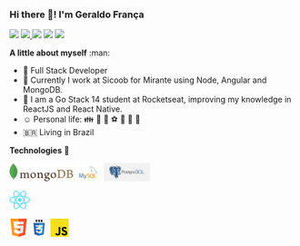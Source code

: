 ### Hi there :wave:! I'm Geraldo França
<p>
<img src="https://img.icons8.com/fluent/48/000000/gmail--v2.png"/>
<a href="https://www.linkedin.com/in/geraldo-franca" target="_blank">
  <img src="https://img.icons8.com/fluent/48/000000/linkedin.png"/>
</a>
<img src="https://img.icons8.com/fluent/48/000000/whatsapp.png"/>
<img src="https://img.icons8.com/fluent/48/000000/telegram-app.png"/>
<a href="https://www.instagram.com/tecnologiasimplificada" target="_blank">
  <img src="https://img.icons8.com/fluent/48/000000/instagram-new.png"/>
</a>
<!--
<a href="https://www.linkedin.com/in/geraldo-franca" target="_blank">
<img src="https://camo.githubusercontent.com/b0cf43e08b70097c6e8777eb14ff191f211bf14278aacc87c255f69d7761cab5/68747470733a2f2f696d672e736869656c64732e696f2f62616467652f2d4c696e6b6564496e2d626c75653f7374796c653d666f722d7468652d6261646765266c6f676f3d4c696e6b6564696e266c6f676f436f6c6f723d7768697465" />
</a>
<a href="mailto:geraldo.pereira.franca">
<img src="https://camo.githubusercontent.com/a9edef25cbdf1d90271ff2d8f6e81eb968e9626146f902a12a0d9dcfc7e0731c/687474703a2f2f696d672e736869656c64732e696f2f62616467652f2d476d61696c2d4431343833363f7374796c653d666f722d7468652d6261646765266c6f676f3d476d61696c266c6f676f436f6c6f723d7768697465" />
</a>
<a href="https://www.instagram.com/tecnologiasimplificada" target="_blank">
<img src="https://camo.githubusercontent.com/7d0ca3bd11f07ef686318643f0c9ac94ebe6c6b3339e0ccf7cfcdcb12fd21743/687474703a2f2f696d672e736869656c64732e696f2f62616467652f2d496e7374616772616d2d4534343035463f7374796c653d666f722d7468652d6261646765266c6f676f3d496e7374616772616d266c6f676f436f6c6f723d7768697465" />
</a>
<a href="https://t.me/geraldofranca" target="_blank">
<img src="https://camo.githubusercontent.com/11111adb2f62f3160555be3218018beae552d7992f753638636b444091a1627a/687474703a2f2f696d672e736869656c64732e696f2f62616467652f2d54656c656772616d2d3243413545303f7374796c653d666f722d7468652d6261646765266c6f676f3d54656c656772616d266c6f676f436f6c6f723d7768697465" />
</a>
<img src="https://camo.githubusercontent.com/779a1474ab80cd19ed706af44fd61f31acf04abe24baa58992c724155f35ffda/687474703a2f2f696d672e736869656c64732e696f2f62616467652f2d446973636f72642d3732383944413f7374796c653d666f722d7468652d6261646765266c6f676f3d446973636f7264266c6f676f436f6c6f723d7768697465" />
<img src="https://github.com/geraldofranca/geraldofranca/blob/main/instagram.jpg" heigth="48" width="48" />
</p>
-->
<p>
<b>A little about myself</b> :man:

- :rocket: Full Stack Developer
- :office: Currently I work at Sicoob for Mirante using Node, Angular and MongoDB.
- :school_satchel: I am a Go Stack 14 student at Rocketseat, improving my knowledge in ReactJS and React Native.
- :relaxed: Personal life: :family: :dog: :runner: :soccer: :movie_camera: :beers: :hamburger: 
- :brazil: Living in Brazil
</p>

<b>Technologies</b> :floppy_disk:
<p>
  <img src="https://github.com/geraldofranca/geraldofranca/blob/main/mongodb.svg" height="32" />
  <img src="https://github.com/geraldofranca/geraldofranca/blob/main/mysql.svg" height="32" />
  <img src="https://github.com/geraldofranca/geraldofranca/blob/main/postgresql.png" height="32" />
</p>
<p>
  <img src="https://github.com/geraldofranca/geraldofranca/blob/main/reactjs.svg" height="32" />
</p>
<p>
  <img src="https://github.com/geraldofranca/geraldofranca/blob/main/html5.svg" height="32" />
  <img src="https://github.com/geraldofranca/geraldofranca/blob/main/css3.svg" height="32" />
  <img src="https://github.com/geraldofranca/geraldofranca/blob/main/js.png" height="32" />
</p>
<!--
**geraldofranca/geraldofranca** is a ✨ _special_ ✨ repository because its `README.md` (this file) appears on your GitHub profile.

Here are some ideas to get you started:

- 🔭 I’m currently working on ...
- 🌱 I’m currently learning ...
- 👯 I’m looking to collaborate on ...
- 🤔 I’m looking for help with ...
- 💬 Ask me about ...
- 📫 How to reach me: ...
- 😄 Pronouns: ...
- ⚡ Fun fact: ...
-->
